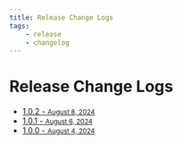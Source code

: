 ```yaml
---
title: Release Change Logs
tags:
    - release
    - changelog
---
```


# Release Change Logs

* [1.0.2 - <small>August 8, 2024</small>](./v1.0.2.md)
* [1.0.1 - <small>August 6, 2024</small>](./v1.0.1.md)
* [1.0.0 - <small>August 4, 2024</small>](./v1.0.0.md)
